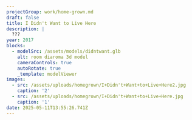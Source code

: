 ```yaml
---
projectGroup: work/home-grown.md
draft: false
title: I Didn't Want to Live Here
description: |
  ???
year: 2017
blocks:
  - modelSrc: /assets/models/didntwant.glb
    alt: room diaroma 3d model
    cameraControls: true
    autoRotate: true
    _template: modelViewer
images:
  - src: /assets/uploads/homegrown/I+Didn't+Want+to+Live+Here2.jpg
    caption: '2'
  - src: /assets/uploads/homegrown/I+Didn't+Want+to+Live+Here.jpg
    caption: '1'
date: 2025-05-11T13:55:26.741Z
---
```


